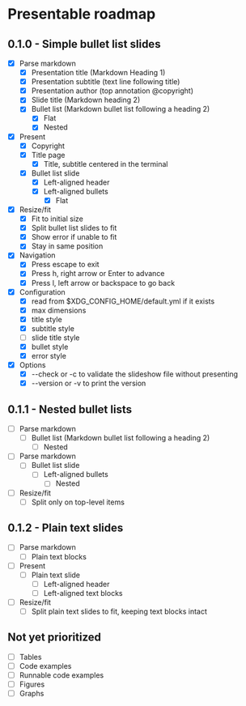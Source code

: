 # Presentable roadmap

## 0.1.0 - Simple bullet list slides
- [x] Parse markdown
  - [x] Presentation title (Markdown Heading 1)
  - [x] Presentation subtitle (text line following title)
  - [x] Presentation author (top annotation @copyright)
  - [x] Slide title (Markdown heading 2)
  - [x] Bullet list (Markdown bullet list following a heading 2)
    - [x] Flat
    - [x] Nested
- [x] Present
  - [x] Copyright
  - [x] Title page
    - [x] Title, subtitle centered in the terminal
  - [x] Bullet list slide
    - [x] Left-aligned header
    - [x] Left-aligned bullets
      - [x] Flat
- [x] Resize/fit
  - [x] Fit to initial size
  - [x] Split bullet list slides to fit
  - [x] Show error if unable to fit
  - [x] Stay in same position
- [x] Navigation
  - [x] Press escape to exit
  - [x] Press h, right arrow or Enter to advance
  - [x] Press l, left arrow or backspace to go back
- [x] Configuration
  - [x] read from $XDG_CONFIG_HOME/default.yml if it exists
  - [x] max dimensions
  - [x] title style
  - [x] subtitle style
  - [ ] slide title style
  - [x] bullet style
  - [x] error style
- [x] Options
  - [x] --check or -c to validate the slideshow file without presenting
  - [x] --version or -v to print the version

## 0.1.1 - Nested bullet lists
- [ ] Parse markdown
  - [ ] Bullet list (Markdown bullet list following a heading 2)
    - [ ] Nested
- [ ] Parse markdown
  - [ ] Bullet list slide
    - [ ] Left-aligned bullets
      - [ ] Nested
- [ ] Resize/fit
  - [ ] Split only on top-level items

## 0.1.2 - Plain text slides
- [ ] Parse markdown
  - [ ] Plain text blocks
- [ ] Present
  - [ ] Plain text slide
    - [ ] Left-aligned header
    - [ ] Left-aligned text blocks
- [ ] Resize/fit
  - [ ] Split plain text slides to fit, keeping text blocks intact

## Not yet prioritized

- [ ] Tables
- [ ] Code examples
- [ ] Runnable code examples
- [ ] Figures
- [ ] Graphs